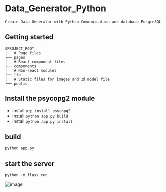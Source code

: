 ﻿# Data_Generator_Python
`Create Data Generator with Python Communication and database PosgreSQL`
## Getting started
<div class="snippet-clipboard-content position-relative overflow-auto" data-snippet-clipboard-copy-content="$PROJECT_ROOT
│   # Page files
├── pages
│   # React component files
├── components
│   # Non-react modules
├── lib
│   # Static files for images and 3d model file
└── public"><pre><code>$PROJECT_ROOT
│   # Page files
├── pages
│   # React component files
├── components
│   # Non-react modules
├── lib
│   # Static files for images and 3d model file
└── public
</code></pre></div>


## Install the psycopg2 module
- install `pip install psycopg2`
- install `python app.py build`
- install  `python app.py install`

## build
`python app.py`

## start the server
`python -m flask run`


![image](https://user-images.githubusercontent.com/64342247/157165720-5408f3a3-1c3a-4c93-aeae-38d6a3238b6b.png)
